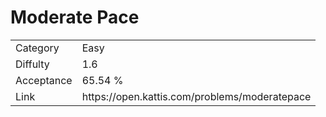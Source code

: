 # Moderate Pace

<table>
    <tr>
        <td>Category</td>
        <td>Easy</td>
    </tr>
    <tr>
        <td>Diffulty</td>
        <td>1.6</td>
    </tr>
    <tr>
        <td>Acceptance</td>
        <td>65.54 %</td>
    </tr>
    <tr>
        <td>Link</td>
        <td>https://open.kattis.com/problems/moderatepace</td>
    </tr>
</table>